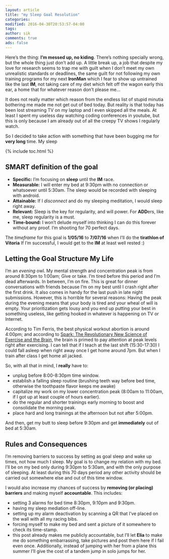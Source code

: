 ```yaml
---
layout: article
title: "my Sleep Goal Resolution"
categories: 
modified: 2016-04-30T20:53:57-04:00
tags: 
author: sik
comments: true
ads: false
---
```



Here’s the thing: **I’m messed up, no kiding**.
There’s nothing specially wrong, but the whole thing just don’t add up.
A little break up, a job that despite my love for research seems to trap me with guilt when I don’t meet my own unrealistic standards or deadlines, the same guilt for not following my own training programs for my next **IronMan** which I fear to show up untrained like the last **IM**, not taking care of my diet which felt off the wagon early this ear, a home that for whatever reason don’t please me...

It does not really matter which reason from the endless list of stupid minutia bothering me made me not get out of bed today.
But reality is that today has been lost streaming TV on my laptop and I even skipped all the meals.
At least I spent my useless day watching coding conferences in youtube, but this is only because I am already out of all the creepy TV shows I regularly watch.

So I decided to take action with something that have been bugging me for **very long** time.
My sleep

{% include toc.html %}

## SMART definition of the goal

- **Specific:** I’m focusing on **sleep** until the **IM** race.
- **Measurable:** I will enter my bed at 9:30pm with no connection or whatsoever until 5:30am. The sleep would be recorded with sleeping with android.
- **Attainable:** If I *disconnect* and do my sleeping meditation, I would sleep right away.
- **Relevant:** Sleep is the key for regularity, and will power. For **ADD**ers, like me, sleep regularity is a must.
- **Time-bound:** I won’t delude myself into thinking I can do this forever without any proof. I’m shooting for 70 perfect days.

The *timeframe* for this goal is **1/05/16** to **7/07/16** when I’ll do the **tirathlon of Vitoria**
If I’m successful, I would get to the **IM** at least well rested :)

## Letting the Goal Structure My Life

I’m an *evening* owl. My mental strength and concentration peak is from around 8:30pm to 1:00am; Give or take.
I’m tired before this period and I’m dead afterwards.
In between, I’m on fire.
This is great for dinner conversations with friends because I’m on my best until I crash right after the first drink.
It also comes in handy for the last push in late night submissions.
However, this is horrible for several reasons:
Having the peak during the evening means that your body is tired and your wheal of will is empty.
Your prioritization gets lousy and you end up putting your best in something useless, like getting hooked in whatever is happening on TV or Internet.

According to Tim Ferris, the best physical workout abortion is around 4:00pm;
and according to [Spark: The Revolutionary New Science of Exercise and the Brain](http://www.amazon.com/Spark-Revolutionary-Science-Exercise-Brain/dp/0316113514/ref=as_li_ss_tl?_encoding=UTF8&qid=&sr=&linkCode=sl1&tag=colinfgee-20&linkId=51c4561d09f0d48ec44b2656b6f0fede), the brain is primed to pay attention at peak levels right after exercising.
I can tell that if I teach at the last shift (15:30-17:30) I could fall asleep when right away once I get home around 7pm.
But when I train after class I get home all jacked.

So, with all that in mind, I **really** have to:

- unplug before 8:00-8:30pm time window.
- establish a falling sleep routine (brushing teeth way before bed time, otherwise the toothpaste flavor keeps me awake)
- capitalize my work on my lower concentration peak (8:00am to 11:00am, if I got up at least couple of hours earlier).
- do the regular and shorter trainings early morning to boost and consolidate the morning peak.
- place hard and long trainings at the afternoon but not after 5:00pm.

And then, get my butt to sleep before 9:30pm and get **immediately** out of bed at 5:30am.


## Rules and Consequences


I’m removing barriers to success by setting as goal sleep and wake up times, not how much I sleep.
My goal is to change my relation with my bed.
I’ll be on my bed only during 9:30pm to 5:30am, and with the only purpose of sleeping.
At least during this 70 days period any other activity should be carried out somewhere else and out of this time window.

I would also increase my chances of success by **removing (or placing) barriers** and making myself **accountable**.
This includes:

- setting 3 alarms for bed time 8:30pm, 9:10pm and 9:30pm.
- having my sleep mediation off-line.
- setting up my alarm deactivation by scanning a QR that I’ve placed on the wall with all my racing bibs.
- forcing myself to make my bed and sent a picture of it somewhere to check its time-stamp.
- this post already makes me publicly accountable, but I’ll let **Elia** to make me do something embarrassing, take pictures and post them here if I fail even once. Additionally, instead of jumping with her from a plane this summer I’ll give the cost of a tandem jump in solo jumps for her.
